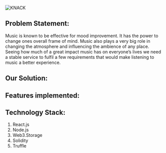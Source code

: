 ![KNACK](https://user-images.githubusercontent.com/53979947/160264487-07802b80-2ff8-40c2-98f1-8eafed381036.png)
## Problem Statement:
Music is known to be effective for mood improvement. It has the power to change ones overall frame of mind. Music also plays a very big role in changing the atmosphere and influencing the ambience of any place. Seeing how much of a great impact music has on everyone’s lives we need a stable service to fulfil a few requirements that would make listening to music a better experience.

## Our Solution:


## Features implemented:

## Technology Stack:
1. React.js
2. Node.js
3. Web3.Storage
4. Solidity
5. Truffle
